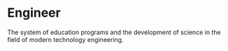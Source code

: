# Engineer

The system of education programs and the development of science in the field of modern technology engineering.
